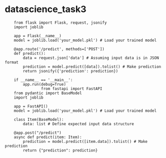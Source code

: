 # datascience_task3
        from flask import Flask, request, jsonify
        import joblib

        app = Flask(__name__)
        model = joblib.load('your_model.pkl') # Load your trained model

        @app.route('/predict', methods=['POST'])
        def predict():
            data = request.json['data'] # Assuming input data is in JSON format
            prediction = model.predict([data]).tolist() # Make prediction
            return jsonify({'prediction': prediction})

        if __name__ == '__main__':
            app.run(debug=True)
                    from fastapi import FastAPI
        from pydantic import BaseModel
        import joblib

        app = FastAPI()
        model = joblib.load('your_model.pkl') # Load your trained model

        class Item(BaseModel):
            data: list # Define expected input data structure

        @app.post("/predict")
        async def predict(item: Item):
            prediction = model.predict([item.data]).tolist() # Make prediction
            return {"prediction": prediction}
            
